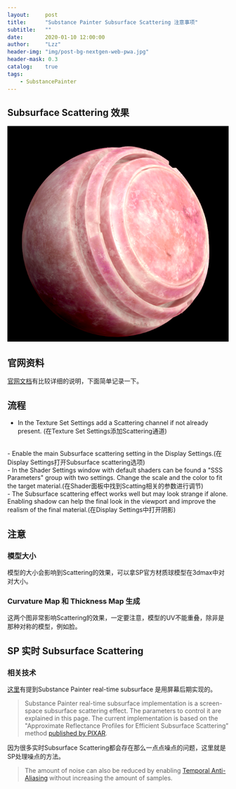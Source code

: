 ```yaml
---
layout:     post
title:      "Substance Painter Subsurface Scattering 注意事项"
subtitle:   ""
date:       2020-01-10 12:00:00
author:     "Lzz"
header-img: "img/post-bg-nextgen-web-pwa.jpg"
header-mask: 0.3
catalog:    true
tags:
    - SubstancePainter
---
```

## Subsurface Scattering 效果
![](/img/SP/Jade.png)

## 官网资料
[官网文档](https://docs.substance3d.com/spdoc/subsurface-scattering-172818701.html)有比较详细的说明，下面简单记录一下。

## 流程
- In the Texture Set Settings add a Scattering channel if not already present. (在Texture Set Settings添加Scattering通道)  
<br>
- Enable the main Subsurface scattering setting in the Display Settings.(在Display Settings打开Subsurface scattering选项)  
<br>
- In the Shader Settings window with default shaders can be found a "SSS Parameters" group with two settings.
Change the scale and the color to fit the target material.(在Shader面板中找到Scatting相关的参数进行调节)  
<br>
- The Subsurface scattering effect works well but may look strange if alone. 
Enabling shadow can help the final look in the viewport and improve the realism of the final material.(在Display Settings中打开阴影)  

## 注意

### 模型大小
模型的大小会影响到Scattering的效果，可以拿SP官方材质球模型在3dmax中对对大小。

### Curvature Map 和 Thickness Map 生成
这两个图非常影响Scattering的效果，一定要注意，模型的UV不能重叠，除非是那种对称的模型，例如脸。

## SP 实时 Subsurface Scattering 

### 相关技术
[这里](https://docs.substance3d.com/spdoc/subsurface-parameters-172818973.html)有提到Substance Painter real-time subsurface 是用屏幕后期实现的。

> Substance Painter real-time subsurface implementation is a screen-space subsurface scattering effect. The parameters to control it are explained in this page.
The current implementation is based on the "Approximate Reflectance Profiles for Efficient Subsurface Scattering" method [published by PIXAR](http://graphics.pixar.com/library/ApproxBSSRDF/).


因为很多实时Subsurface Scattering都会存在那么一点点噪点的问题，这里就是SP处理噪点的方法。

> The amount of noise can also be reduced by enabling [Temporal Anti-Aliasing](https://docs.substance3d.com/spdoc/camera-settings-172818743.html) without increasing the amount of samples.
